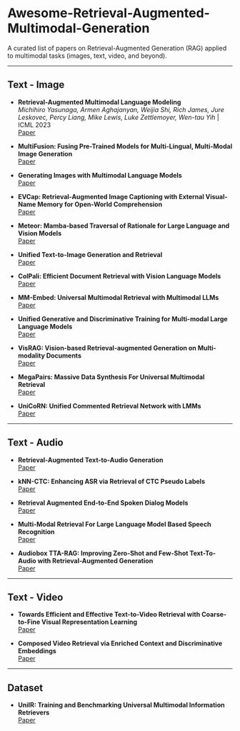 # Awesome-Retrieval-Augmented-Multimodal-Generation
A curated list of papers on Retrieval-Augmented Generation (RAG) applied to multimodal tasks (images, text, video, and beyond).

---

## Text - Image

- **Retrieval-Augmented Multimodal Language Modeling**  
  *Michihiro Yasunaga, Armen Aghajanyan, Weijia Shi, Rich James, Jure Leskovec, Percy Liang, Mike Lewis, Luke Zettlemoyer, Wen-tau Yih* | ICML 2023  
  [Paper](https://arxiv.org/abs/2211.12561)

- **MultiFusion: Fusing Pre-Trained Models for Multi-Lingual, Multi-Modal Image Generation**  
  [Paper](https://arxiv.org/abs/2305.15296)

- **Generating Images with Multimodal Language Models**  
  [Paper](https://arxiv.org/abs/2305.17216)

- **EVCap: Retrieval-Augmented Image Captioning with External Visual-Name Memory for Open-World Comprehension**  
  [Paper](https://arxiv.org/abs/2311.15879)

- **Meteor: Mamba-based Traversal of Rationale for Large Language and Vision Models**  
  [Paper](https://arxiv.org/abs/2405.15574)

- **Unified Text-to-Image Generation and Retrieval**  
  [Paper](https://arxiv.org/abs/2406.05814)

- **ColPali: Efficient Document Retrieval with Vision Language Models**  
  [Paper](https://arxiv.org/abs/2407.01449)

- **MM-Embed: Universal Multimodal Retrieval with Multimodal LLMs**  
  [Paper](https://arxiv.org/abs/2411.02571)

- **Unified Generative and Discriminative Training for Multi-modal Large Language Models**  
  [Paper](https://arxiv.org/abs/2411.00304)

- **VisRAG: Vision-based Retrieval-augmented Generation on Multi-modality Documents**  
  [Paper](https://arxiv.org/abs/2410.10594)

- **MegaPairs: Massive Data Synthesis For Universal Multimodal Retrieval**  
  [Paper](https://arxiv.org/abs/2412.14475)

- **UniCoRN: Unified Commented Retrieval Network with LMMs**  
  [Paper](https://arxiv.org/abs/2502.08254)

---

## Text - Audio

- **Retrieval-Augmented Text-to-Audio Generation**  
  [Paper](https://arxiv.org/abs/2309.08051)

- **kNN-CTC: Enhancing ASR via Retrieval of CTC Pseudo Labels**  
  [Paper](https://arxiv.org/abs/2312.13560v2)

- **Retrieval Augmented End-to-End Spoken Dialog Models**  
  [Paper](https://arxiv.org/abs/2402.01828)

- **Multi-Modal Retrieval For Large Language Model Based Speech Recognition**  
  [Paper](https://arxiv.org/abs/2406.09618)

- **Audiobox TTA-RAG: Improving Zero-Shot and Few-Shot Text-To-Audio with Retrieval-Augmented Generation**  
  [Paper](https://arxiv.org/abs/2411.05141)

---

## Text - Video

- **Towards Efficient and Effective Text-to-Video Retrieval with Coarse-to-Fine Visual Representation Learning**  
  [Paper](https://arxiv.org/abs/2401.00701)

- **Composed Video Retrieval via Enriched Context and Discriminative Embeddings**  
  [Paper](https://arxiv.org/abs/2403.16997)

---

## Dataset

- **UniIR: Training and Benchmarking Universal Multimodal Information Retrievers**  
  [Paper](https://arxiv.org/abs/2311.17136)
